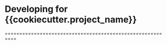 # Developing for {{cookiecutter.project_name}}

==========================================================
